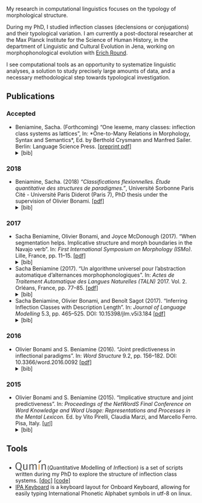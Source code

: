 ---
---

My research in computational linguistics focuses on the typology of morphological structure.

During my PhD, I studied inflection classes (declensions or conjugations) and their typological variation. I am currently a post-doctoral researcher at the Max Planck Institute for the Science of Human History, in the department of Linguistic and Cultural Evolution in Jena, working on morphophonological evolution with [Erich Round](https://www.shh.mpg.de/person/98374/25522).

I see computational tools as an opportunity to systematize linguistic analyses, a solution to study precisely large amounts of data, and a necessary methodological step towards typological investigation.


## Publications

### Accepted

<ul>
    <li>Beniamine, Sacha. (Forthcoming) “One lexeme, many classes: inflection class systems as lattices”, In: *One-to-Many Relations in Morphology, Syntax and Semantics*, Ed. by Berthold Crysmann and Manfred Sailer. Berlin: Language Science Press. <a href="/papers/Beniamine2019.pdf">[preprint pdf]</a>
    <details markdown = "0">
        <summary markdown="0">[bib]</summary>
        <pre>@InBook{Beniamine2019,
          author    = {Sacha Beniamine},
          title     = {One lexeme, many classes: inflection class systems as lattices},
          booktitle = {One-to-Many Relations in Morphology, Syntax and Semantics},
          year      = {Forthcoming},
          editor    = {Berthold Crysmann and Manfred Sailer},
          publisher = {Language Science Press.},
          address   = {Berlin},
        }</pre>
    </details>
    </li>
</ul>

### 2018

<ul>
    <li>Beniamine, Sacha. (2018) <em>“Classifications flexionnelles. Étude quantitative des structures de paradigmes.”</em>, Université Sorbonne Paris Cité - Université Paris Diderot (Paris 7), PhD thesis under the supervision of Olivier Bonami. <a href="https://tel.archives-ouvertes.fr/tel-01840448/document">[pdf]</a>
    <details markdown = "0">
        <summary markdown="0">[bib]</summary>
        <pre>@PhdThesis{Beniamine2018-PhD,
          author = {Sacha Beniamine},
          title  = {Classifications flexionnelles:
                    Étude quantitative des structures de paradigmes},
          school = {Université Sorbonne Paris Cité - Université Paris Diderot (Paris 7)},
          year   = {2018},
          note   = {PhD thesis under the supervision of Olivier Bonami},
          url    = {https://tel.archives-ouvertes.fr/tel-01840448},
          month  = Jul,
        }</pre>
    </details>
    </li>
</ul>

### 2017

<ul>
  <li>Sacha Beniamine, Olivier Bonami, and Joyce McDonough (2017). “When segmentation helps. Implicative structure and morph boundaries in the Navajo verb”. In: <em>First International Symposium on Morphology (ISMo).</em> Lille, France, pp. 11–15. <a href="https://colloque-ismo.univ-lille3.fr/data/documents/abstracts_booklet.pdf#page=17">[pdf]</a> <details markdown = "0"><summary markdown="0">[bib]</summary>
    <pre>@InProceedings{BeniamineBonamiMcDonough2017,
    author    = {Beniamine, Sacha and Bonami, Olivier and McDonough, Joyce},
    title     = {When segmentation helps.
                Implicative structure and
                morph boundaries in the Navajo verb},
    booktitle = {First International Symposium on Morphology (ISMo)},
    year      = {2017},
    pages     = {11--15},
    address   = {Lille, France},
    month     = {December},
    url       = {https://hal.inria.fr/halshs-01955118},
    pdf       = {https://colloque-ismo.univ-lille3.fr/data/documents/abstracts_booklet.pdf#page=17},
    }</pre>
    </details>
    </li>
  <li>Sacha Beniamine (2017). “Un algorithme universel pour l’abstraction automatique d’alternances morphophonologiques”. In: <em>Actes de Traitement Automatique des Langues Naturelles (TALN)</em> 2017. Vol. 2. Orléans, France, pp. 77–85. <a href="https://hal.inria.fr/hal-01615899/document">[pdf]</a> <details markdown = "0">
        <summary markdown="0">[bib]</summary>
        <pre>@InProceedings{Beniamine2017,
    author    = {Beniamine, Sacha},
    title     = {Un algorithme universel pour l'abstraction automatique
                d'alternances morphophonologiques},
    booktitle = {24e Conférence sur le Traitement
                Automatique des Langues Naturelles (TALN)},
    year      = {2017},
    volume    = {2},
    pages     = {77--85},
    address   = {Orléans, France},
    url       = {https://hal.inria.fr/hal-01615899},  
    PDF       = {https://hal.inria.fr/hal-01615899/file/tipapatternspaper.pdf},
        }</pre>
    </details>
  </li>
  <li>Sacha Beniamine, Olivier Bonami, and Benoı̂t Sagot (2017). “Inferring Inflection Classes with Description Length”. In: <em>Journal of Language Modelling</em> 5.3, pp. 465–525. DOI: 10.15398/jlm.v5i3.184 <a href="https://hal.inria.fr/hal-01718879/document">[pdf]</a> <details markdown = "0"><summary markdown="0">[bib]</summary>
        <pre>@Article{BeniamineBonamiSagot2017,
    author   = {Beniamine, Sacha and Bonami, Olivier and Sagot, Beno{\^\i}t},
    title    = {Inferring Inflection Classes with Description Length},
    journal  = {Journal of Language Modelling},
    publisher = {Institute of Computer Science, Polish Academy of Sciences, Poland},
    year     = {2017},
    volume   = {5},
    number   = {3},
    month = Feb,
    pages    = {465--525},
    doi      = {10.15398/jlm.v5i3.184},
    pdf = {https://hal.inria.fr/hal-01718879/file/184-1460-1-PB.pdf},
    url = {https://hal.inria.fr/hal-01718879},
        }</pre>
    </details>
    </li>
</ul>

### 2016

<ul>
  <li>Olivier Bonami and S. Beniamine (2016). “Joint predictiveness in inflectional paradigms”. In: <em>Word Structure</em> 9.2, pp. 156–182. DOI: 10.3366/word.2016.0092  <a href="https://www.euppublishing.com/doi/pdfplus/10.3366/word.2016.0092">[pdf]</a> <details markdown = "0"><summary markdown="0">[bib]</summary><em> Please cite my first name as "S." in this paper.</em>
        <pre>@Article{BonamiBeniamine2016,
    author   = {Bonami, Olivier and Beniamine, S.},
    title    = {Joint predictiveness in inflectional paradigms},
    journal  = {Word Structure},
    year     = {2016},
    volume   = {9},
    number   = {2},
    pages    = {156--182},
    doi      = {10.3366/word.2016.0092},
    url      = {http://dx.doi.org/10.3366/word.2016.0092},
    keywords = {checked},
    editor   = {Farrell Ackerman and Malouf, Robert}
        }
        </pre>
    </details></li>
</ul>

### 2015

<ul>
  <li>Olivier Bonami and S. Beniamine (2015). “Implicative structure and joint predictiveness”. In: <em>Proceedings of the NetWordS Final Conference on Word Knowledge and Word Usage: Representations and Processes in the Mental Lexicon.</em> Ed. by Vito Pirelli, Claudia Marzi, and Marcello Ferro. Pisa, Italy. <a href="http://ceur-ws.org/Vol-1347/">[url]</a> <details markdown = "0"><summary markdown="0">[bib]</summary><em> Please cite my first name as "S." in this paper.</em>
        <pre>@InProceedings{BonamiBeniamine2015,
    author    = {Bonami, Olivier and S. Beniamine},
    title     = {Implicative structure and joint predictiveness},
    booktitle = {Proceedings of the NetWordS Final Conference
                on Word Knowledge and Word Usage:
                Representations and Processes in the Mental Lexicon},
    year      = {2015},
    editor    = {Vito Pirelli and Claudia Marzi and Marcello Ferro},
    address   = {Pisa, Italy},
    url       = {http://ceur-ws.org/Vol-1347/},
        }</pre>
    </details></li>
</ul>

## Tools

* <img src="qumin.png" alt="Qumin" style="vertical-align:sub;" width="80px"> (*Qu*antitative *M*odelling of *In*flection) is a set of scripts written during my PhD to explore the structure of inflection class systems. [[doc]](http://drehu.linguist.univ-paris-diderot.fr/qumin/) [[code]](https://github.com/XachaB/Qumin)
* [IPA Keyboard](https://github.com/XachaB/IPAKeyboard) is a keyboard layout for Onboard Keyboard, allowing for easily typing International Phonetic Alphabet symbols in utf-8 on linux.
